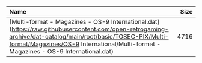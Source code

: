 |Name|Size|
|:---|---:|
|[Multi-format - Magazines - OS-9 International.dat](https://raw.githubusercontent.com/open-retrogaming-archive/dat-catalog/main/root/basic/TOSEC-PIX/Multi-format/Magazines/OS-9 International/Multi-format - Magazines - OS-9 International.dat)|4716|
